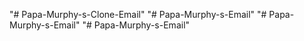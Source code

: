 "# Papa-Murphy-s-Clone-Email" 
"# Papa-Murphy-s-Email" 
"# Papa-Murphy-s-Email" 
"# Papa-Murphy-s-Email" 
